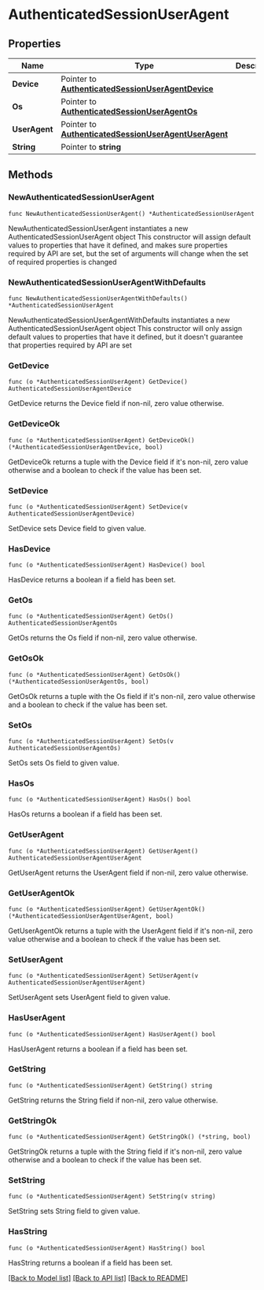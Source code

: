 # AuthenticatedSessionUserAgent

## Properties

Name | Type | Description | Notes
------------ | ------------- | ------------- | -------------
**Device** | Pointer to [**AuthenticatedSessionUserAgentDevice**](AuthenticatedSessionUserAgentDevice.md) |  | [optional] 
**Os** | Pointer to [**AuthenticatedSessionUserAgentOs**](AuthenticatedSessionUserAgentOs.md) |  | [optional] 
**UserAgent** | Pointer to [**AuthenticatedSessionUserAgentUserAgent**](AuthenticatedSessionUserAgentUserAgent.md) |  | [optional] 
**String** | Pointer to **string** |  | [optional] 

## Methods

### NewAuthenticatedSessionUserAgent

`func NewAuthenticatedSessionUserAgent() *AuthenticatedSessionUserAgent`

NewAuthenticatedSessionUserAgent instantiates a new AuthenticatedSessionUserAgent object
This constructor will assign default values to properties that have it defined,
and makes sure properties required by API are set, but the set of arguments
will change when the set of required properties is changed

### NewAuthenticatedSessionUserAgentWithDefaults

`func NewAuthenticatedSessionUserAgentWithDefaults() *AuthenticatedSessionUserAgent`

NewAuthenticatedSessionUserAgentWithDefaults instantiates a new AuthenticatedSessionUserAgent object
This constructor will only assign default values to properties that have it defined,
but it doesn't guarantee that properties required by API are set

### GetDevice

`func (o *AuthenticatedSessionUserAgent) GetDevice() AuthenticatedSessionUserAgentDevice`

GetDevice returns the Device field if non-nil, zero value otherwise.

### GetDeviceOk

`func (o *AuthenticatedSessionUserAgent) GetDeviceOk() (*AuthenticatedSessionUserAgentDevice, bool)`

GetDeviceOk returns a tuple with the Device field if it's non-nil, zero value otherwise
and a boolean to check if the value has been set.

### SetDevice

`func (o *AuthenticatedSessionUserAgent) SetDevice(v AuthenticatedSessionUserAgentDevice)`

SetDevice sets Device field to given value.

### HasDevice

`func (o *AuthenticatedSessionUserAgent) HasDevice() bool`

HasDevice returns a boolean if a field has been set.

### GetOs

`func (o *AuthenticatedSessionUserAgent) GetOs() AuthenticatedSessionUserAgentOs`

GetOs returns the Os field if non-nil, zero value otherwise.

### GetOsOk

`func (o *AuthenticatedSessionUserAgent) GetOsOk() (*AuthenticatedSessionUserAgentOs, bool)`

GetOsOk returns a tuple with the Os field if it's non-nil, zero value otherwise
and a boolean to check if the value has been set.

### SetOs

`func (o *AuthenticatedSessionUserAgent) SetOs(v AuthenticatedSessionUserAgentOs)`

SetOs sets Os field to given value.

### HasOs

`func (o *AuthenticatedSessionUserAgent) HasOs() bool`

HasOs returns a boolean if a field has been set.

### GetUserAgent

`func (o *AuthenticatedSessionUserAgent) GetUserAgent() AuthenticatedSessionUserAgentUserAgent`

GetUserAgent returns the UserAgent field if non-nil, zero value otherwise.

### GetUserAgentOk

`func (o *AuthenticatedSessionUserAgent) GetUserAgentOk() (*AuthenticatedSessionUserAgentUserAgent, bool)`

GetUserAgentOk returns a tuple with the UserAgent field if it's non-nil, zero value otherwise
and a boolean to check if the value has been set.

### SetUserAgent

`func (o *AuthenticatedSessionUserAgent) SetUserAgent(v AuthenticatedSessionUserAgentUserAgent)`

SetUserAgent sets UserAgent field to given value.

### HasUserAgent

`func (o *AuthenticatedSessionUserAgent) HasUserAgent() bool`

HasUserAgent returns a boolean if a field has been set.

### GetString

`func (o *AuthenticatedSessionUserAgent) GetString() string`

GetString returns the String field if non-nil, zero value otherwise.

### GetStringOk

`func (o *AuthenticatedSessionUserAgent) GetStringOk() (*string, bool)`

GetStringOk returns a tuple with the String field if it's non-nil, zero value otherwise
and a boolean to check if the value has been set.

### SetString

`func (o *AuthenticatedSessionUserAgent) SetString(v string)`

SetString sets String field to given value.

### HasString

`func (o *AuthenticatedSessionUserAgent) HasString() bool`

HasString returns a boolean if a field has been set.


[[Back to Model list]](../README.md#documentation-for-models) [[Back to API list]](../README.md#documentation-for-api-endpoints) [[Back to README]](../README.md)


